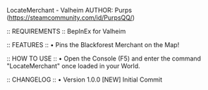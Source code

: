 LocateMerchant - Valheim
AUTHOR: Purps (https://steamcommunity.com/id/PurpsQQ/)

:: REQUIREMENTS ::
BepInEx for Valheim

:: FEATURES ::
• Pins the Blackforest Merchant on the Map!

:: HOW TO USE ::
• Open the Console (F5) and enter the command "LocateMerchant" once loaded in your World.

:: CHANGELOG ::
• Version 1.0.0
    [NEW] Initial Commit